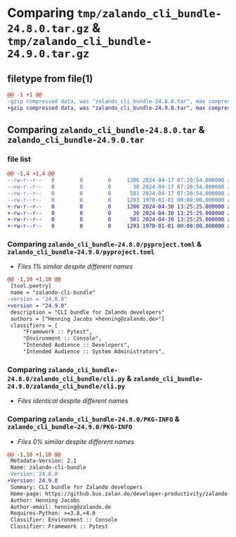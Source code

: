 # Comparing `tmp/zalando_cli_bundle-24.8.0.tar.gz` & `tmp/zalando_cli_bundle-24.9.0.tar.gz`

## filetype from file(1)

```diff
@@ -1 +1 @@
-gzip compressed data, was "zalando_cli_bundle-24.8.0.tar", max compression
+gzip compressed data, was "zalando_cli_bundle-24.9.0.tar", max compression
```

## Comparing `zalando_cli_bundle-24.8.0.tar` & `zalando_cli_bundle-24.9.0.tar`

### file list

```diff
@@ -1,4 +1,4 @@
--rw-r--r--   0        0        0     1206 2024-04-17 07:20:54.000000 zalando_cli_bundle-24.8.0/pyproject.toml
--rw-r--r--   0        0        0       30 2024-04-17 07:20:54.000000 zalando_cli_bundle-24.8.0/zalando_cli_bundle/__main__.py
--rw-r--r--   0        0        0      581 2024-04-17 07:20:54.000000 zalando_cli_bundle-24.8.0/zalando_cli_bundle/cli.py
--rw-r--r--   0        0        0     1293 1970-01-01 00:00:00.000000 zalando_cli_bundle-24.8.0/PKG-INFO
+-rw-r--r--   0        0        0     1206 2024-04-30 13:25:25.000000 zalando_cli_bundle-24.9.0/pyproject.toml
+-rw-r--r--   0        0        0       30 2024-04-30 13:25:25.000000 zalando_cli_bundle-24.9.0/zalando_cli_bundle/__main__.py
+-rw-r--r--   0        0        0      581 2024-04-30 13:25:25.000000 zalando_cli_bundle-24.9.0/zalando_cli_bundle/cli.py
+-rw-r--r--   0        0        0     1293 1970-01-01 00:00:00.000000 zalando_cli_bundle-24.9.0/PKG-INFO
```

### Comparing `zalando_cli_bundle-24.8.0/pyproject.toml` & `zalando_cli_bundle-24.9.0/pyproject.toml`

 * *Files 1% similar despite different names*

```diff
@@ -1,10 +1,10 @@
 [tool.poetry]
 name = "zalando-cli-bundle"
-version = "24.8.0"
+version = "24.9.0"
 description = "CLI bundle for Zalando developers"
 authors = ["Henning Jacobs <henning@zalando.de>"]
 classifiers = [
     "Framework :: Pytest",
     "Environment :: Console",
     "Intended Audience :: Developers",
     "Intended Audience :: System Administrators",
```

### Comparing `zalando_cli_bundle-24.8.0/zalando_cli_bundle/cli.py` & `zalando_cli_bundle-24.9.0/zalando_cli_bundle/cli.py`

 * *Files identical despite different names*

### Comparing `zalando_cli_bundle-24.8.0/PKG-INFO` & `zalando_cli_bundle-24.9.0/PKG-INFO`

 * *Files 0% similar despite different names*

```diff
@@ -1,10 +1,10 @@
 Metadata-Version: 2.1
 Name: zalando-cli-bundle
-Version: 24.8.0
+Version: 24.9.0
 Summary: CLI bundle for Zalando developers
 Home-page: https://github.bus.zalan.do/developer-productivity/zalando-cli-bundle
 Author: Henning Jacobs
 Author-email: henning@zalando.de
 Requires-Python: >=3.8,<4.0
 Classifier: Environment :: Console
 Classifier: Framework :: Pytest
```

